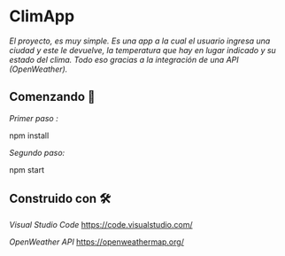 # ClimApp

_El proyecto, es muy simple. Es una app a la cual el usuario ingresa una ciudad y este le devuelve, la temperatura que hay en lugar indicado y su estado del clima. Todo eso gracias a la integración de una API (OpenWeather)._

## Comenzando 🚀
_Primer paso :_

npm install

_Segundo paso:_

npm start




## Construido con 🛠️

_Visual Studio Code_
https://code.visualstudio.com/

_OpenWeather API_
https://openweathermap.org/



